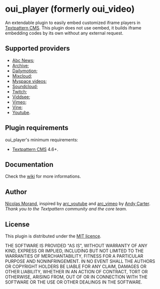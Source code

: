 # oui_player (formerly oui_video)

An extendable plugin to easily embed customized iframe players in [Textpattern CMS](http://www.textpatern.com).
This plugin does not use oembed, it builds iframe embedding codes by its own without any external request.

## Supported providers

* [Abc News](http://abcnews.go.com/video);
* [Archive](https://archive.org/);
* [Dailymotion](http://www.dailymotion.com/);
* [Mixcloud](https://www.mixcloud.com/);
* [Myspace videos](https://myspace.com/myspace/videos);
* [Soundcloud](https://soundcloud.com/);
* [Twitch](https://www.twitch.tv/);
* [Viddsee](https://www.viddsee.com/);
* [Vimeo](http://www.vimeo.com/);
* [Vine](http://vine.co/);
* [Youtube](https://www.youtube.com/).

## Plugin requirements

oui_player's minimum requirements:

* [Textpattern CMS](http://textpattern.com/) 4.6+.

## Documentation

Check the [wiki](https://github.com/NicolasGraph/oui_player/wiki) for more informations.

## Author

[Nicolas Morand](https://twitter.com/NicolasGraph), inspired by [arc_youtube](http://andy-carter.com/txp/arc_youtube) and [arc_vimeo](http://andy-carter.com/txp/arc_vimeo) by [Andy Carter](http://andy-carter.com).
*Thank you to the Textpattern community and the core team.*

## License

This plugin is distributed under the [MIT licence](https://opensource.org/licenses/MIT).

THE SOFTWARE IS PROVIDED "AS IS", WITHOUT WARRANTY OF ANY KIND, EXPRESS OR IMPLIED, INCLUDING BUT NOT LIMITED TO THE WARRANTIES OF MERCHANTABILITY, FITNESS FOR A PARTICULAR PURPOSE AND NONINFRINGEMENT. IN NO EVENT SHALL THE AUTHORS OR COPYRIGHT HOLDERS BE LIABLE FOR ANY CLAIM, DAMAGES OR OTHER LIABILITY, WHETHER IN AN ACTION OF CONTRACT, TORT OR OTHERWISE, ARISING FROM, OUT OF OR IN CONNECTION WITH THE SOFTWARE OR THE USE OR OTHER DEALINGS IN THE SOFTWARE.
